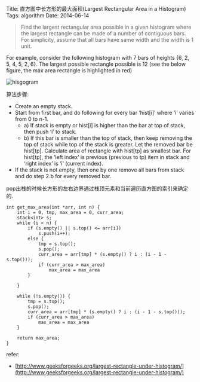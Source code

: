 Title: 直方图中长方形的最大面积(Largest Rectangular Area in a Histogram)
Tags: algorithm
Date: 2014-06-14

>Find the largest rectangular area possible in a given histogram where the largest rectangle can be made of a number of contiguous bars. For simplicity, assume that all bars have same width and the width is 1 unit.

For example, consider the following histogram with 7 bars of heights {6, 2, 5, 4, 5, 2, 6}. The largest possible rectangle possible is 12 (see the below figure, the max area rectangle is highlighted in red)


![hisgogram](/img/histogram.png)


算法步骤: 

- Create an empty stack.
- Start from first bar, and do following for every bar ‘hist[i]’ where ‘i’ varies from 0 to n-1.
    - a) If stack is empty or hist[i] is higher than the bar at top of stack, then push ‘i’ to stack.
    - b) If this bar is smaller than the top of stack, then keep removing the top of stack while top of the stack is greater. Let the removed bar be hist[tp]. Calculate area of rectangle with hist[tp] as smallest bar. For hist[tp], the ‘left index’ is previous (previous to tp) item in stack and ‘right index’ is ‘i’ (current index).
- If the stack is not empty, then one by one remove all bars from stack and do step 2.b for every removed bar.

pop出栈的时候长方形的左右边界通过栈顶元素和当前遍历直方图的索引来确定的.


    int get_max_area(int *arr, int n) {
        int i = 0, tmp, max_area = 0, curr_area;
        stack<int> s;
        while (i < n) {
            if (s.empty() || s.top() <= arr[i])
                s.push(i++);
            else {
                tmp = s.top();
                s.pop();
                curr_area = arr[tmp] * (s.empty() ? i : (i - 1 - s.top()));
                if (curr_area > max_area)
                    max_area = max_area
            }

        }

        while (!s.empty()) {
            tmp = s.top();
            s.pop();
            curr_area = arr[tmp] * (s.empty() ? i : (i - 1 - s.top()));
            if (curr_area > max_area)
                max_area = max_area
        }

        return max_area;
    }


refer:

- [http://www.geeksforgeeks.org/largest-rectangle-under-histogram/](http://www.geeksforgeeks.org/largest-rectangle-under-histogram/)
